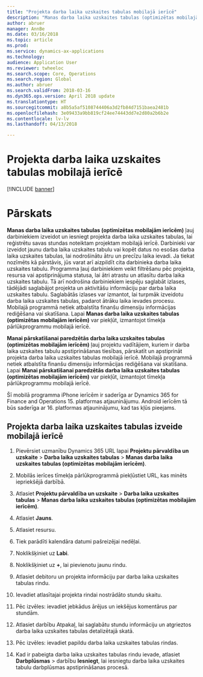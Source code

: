 ```yaml
---
title: "Projekta darba laika uzskaites tabulas mobilajā ierīcē"
description: "Manas darba laika uzskaites tabulas (optimizētas mobilajām ierīcēm) ļauj darbiniekiem izveidot un iesniegt projekta darba laika uzskaites tabulas, lai reģistrētu savas stundas noteiktam projektam mobilajā ierīcē."
author: abruer
manager: AnnBe
ms.date: 03/16/2018
ms.topic: article
ms.prod: 
ms.service: dynamics-ax-applications
ms.technology: 
audience: Application User
ms.reviewer: twheeloc
ms.search.scope: Core, Operations
ms.search.region: Global
ms.author: abruer
ms.search.validFrom: 2018-03-16
ms.dyn365.ops.version: April 2018 update
ms.translationtype: HT
ms.sourcegitcommit: a8b5a5af5108744406a3d2fb84d7151baea2481b
ms.openlocfilehash: 3e09433a9bb819cf24ee74443dd7e2d80a2b6b2e
ms.contentlocale: lv-lv
ms.lasthandoff: 04/13/2018

---
```


# <a name="project-timesheets-on-a-mobile-device"></a>Projekta darba laika uzskaites tabulas mobilajā ierīcē

[!INCLUDE [banner](../includes/banner.md)]

# <a name="overview"></a>Pārskats

**Manas darba laika uzskaites tabulas (optimizētas mobilajām ierīcēm)** ļauj darbiniekiem izveidot un iesniegt projekta darba laika uzskaites tabulas, lai reģistrētu savas stundas noteiktam projektam mobilajā ierīcē. Darbinieki var izveidot jaunu darba laika uzskaites tabulu vai kopēt datus no esošas darba laika uzskaites tabulas, lai nodrošinātu ātru un precīzu laika ievadi. Ja tiekat nozīmēts kā pārstāvis, jūs varat arī aizpildīt cita darbinieka darba laika uzskaites tabulu. Programma ļauj darbiniekiem veikt filtrēšanu pēc projekta, resursa vai apstiprinājuma statusa, lai ātri atrastu un atlasītu darba laika uzskaites tabulu. Tā arī nodrošina darbiniekiem iespēju saglabāt izlases, tādējādi saglabājot projekta un aktivitāšu informāciju par darba laika uzskaites tabulu. Saglabātās izlases var izmantot, lai turpmāk izveidotu darba laika uzskaites tabulas, padarot ātrāku laika ievades procesu. Mobilajā programmā netiek atbalstīta finanšu dimensiju informācijas rediģēšana vai skatīšana. Lapai **Manas darba laika uzskaites tabulas (optimizētas mobilajām ierīcēm)** var piekļūt, izmantojot tīmekļa pārlūkprogrammu mobilajā ierīcē.

**Manai pārskatīšanai paredzētās darba laika uzskaites tabulas (optimizētas mobilajām ierīcēm)** ļauj projektu vadītājiem, kuriem ir darba laika uzskaites tabulu apstiprināšanas tiesības, pārskatīt un apstiprināt projekta darba laika uzskaites tabulas mobilajā ierīcē. Mobilajā programmā netiek atbalstīta finanšu dimensiju informācijas rediģēšana vai skatīšana. Lapai **Manai pārskatīšanai paredzētās darba laika uzskaites tabulas (optimizētas mobilajām ierīcēm)** var piekļūt, izmantojot tīmekļa pārlūkprogrammu mobilajā ierīcē.

Šī mobilā programma iPhone ierīcēm ir saderīga ar Dynamics 365 for Finance and Operations 15. platformas atjauninājumu.
Android ierīcēm tā būs saderīga ar 16. platformas atjauninājumu, kad tas kļūs pieejams.

<a name="create-a-project-timesheet-on-your-mobile-device"></a>Projekta darba laika uzskaites tabulas izveide mobilajā ierīcē
------------------------------------------------

1.  Pievērsiet uzmanību Dynamics 365 URL lapai **Projektu pārvaldība un uzskaite** \> **Darba laika uzskaites tabulas** \> **Manas darba laika uzskaites tabulas (optimizētas mobilajām ierīcēm)**.

2.  Mobilās ierīces tīmekļa pārlūkprogrammā piekļūstiet URL, kas minēts iepriekšējā darbībā.
 
3.  Atlasiet **Projektu pārvaldība un uzskaite** \> **Darba laika uzskaites tabulas** \> **Manas darba laika uzskaites tabulas (optimizētas mobilajām ierīcēm)**.

4.  Atlasiet **Jauns**.

5.  Atlasiet resursu.

6.  Tiek parādīti kalendāra datumi pašreizējai nedēļai.

7.  Noklikšķiniet uz **Labi**.

8.  Noklikšķiniet uz **+**, lai pievienotu jaunu rindu.

9.  Atlasiet debitoru un projekta informāciju par darba laika uzskaites tabulas rindu.

10. Ievadiet atlasītajai projekta rindai nostrādāto stundu skaitu.

11. Pēc izvēles: ievadiet jebkādus ārējus un iekšējus komentārus par stundām.

12. Atlasiet darbību Atpakaļ, lai saglabātu stundu informāciju un atgrieztos darba laika uzskaites tabulas detalizētajā skatā.

13. Pēc izvēles: ievadiet papildu darba laika uzskaites tabulas rindas.

14. Kad ir pabeigta darba laika uzskaites tabulas rindu ievade, atlasiet **Darbplūsmas** \> darbību **Iesniegt**, lai iesniegtu darba laika uzskaites tabulu darbplūsmas apstiprināšanas procesā.

